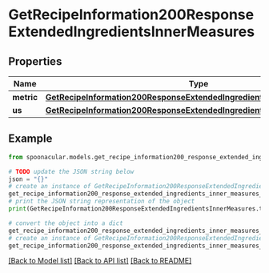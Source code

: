 # GetRecipeInformation200ResponseExtendedIngredientsInnerMeasures


## Properties

Name | Type | Description | Notes
------------ | ------------- | ------------- | -------------
**metric** | [**GetRecipeInformation200ResponseExtendedIngredientsInnerMeasuresMetric**](GetRecipeInformation200ResponseExtendedIngredientsInnerMeasuresMetric.md) |  | 
**us** | [**GetRecipeInformation200ResponseExtendedIngredientsInnerMeasuresMetric**](GetRecipeInformation200ResponseExtendedIngredientsInnerMeasuresMetric.md) |  | 

## Example

```python
from spoonacular.models.get_recipe_information200_response_extended_ingredients_inner_measures import GetRecipeInformation200ResponseExtendedIngredientsInnerMeasures

# TODO update the JSON string below
json = "{}"
# create an instance of GetRecipeInformation200ResponseExtendedIngredientsInnerMeasures from a JSON string
get_recipe_information200_response_extended_ingredients_inner_measures_instance = GetRecipeInformation200ResponseExtendedIngredientsInnerMeasures.from_json(json)
# print the JSON string representation of the object
print(GetRecipeInformation200ResponseExtendedIngredientsInnerMeasures.to_json())

# convert the object into a dict
get_recipe_information200_response_extended_ingredients_inner_measures_dict = get_recipe_information200_response_extended_ingredients_inner_measures_instance.to_dict()
# create an instance of GetRecipeInformation200ResponseExtendedIngredientsInnerMeasures from a dict
get_recipe_information200_response_extended_ingredients_inner_measures_from_dict = GetRecipeInformation200ResponseExtendedIngredientsInnerMeasures.from_dict(get_recipe_information200_response_extended_ingredients_inner_measures_dict)
```
[[Back to Model list]](../README.md#documentation-for-models) [[Back to API list]](../README.md#documentation-for-api-endpoints) [[Back to README]](../README.md)


